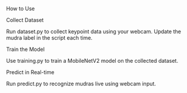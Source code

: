 How to Use

Collect Dataset

Run dataset.py to collect keypoint data using your webcam. Update the mudra label in the script each time.


Train the Model

Use training.py to train a MobileNetV2 model on the collected dataset.


Predict in Real-time

Run predict.py to recognize mudras live using webcam input.
